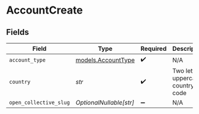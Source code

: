 # AccountCreate


## Fields

| Field                                          | Type                                           | Required                                       | Description                                    |
| ---------------------------------------------- | ---------------------------------------------- | ---------------------------------------------- | ---------------------------------------------- |
| `account_type`                                 | [models.AccountType](../models/accounttype.md) | :heavy_check_mark:                             | N/A                                            |
| `country`                                      | *str*                                          | :heavy_check_mark:                             | Two letter uppercase country code              |
| `open_collective_slug`                         | *OptionalNullable[str]*                        | :heavy_minus_sign:                             | N/A                                            |